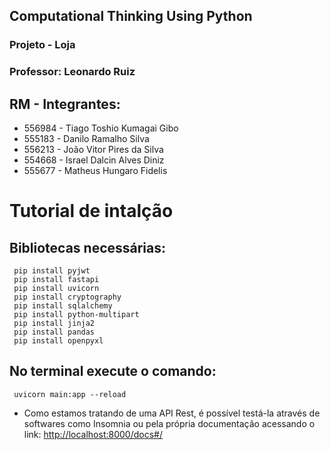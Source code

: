 ## Computational Thinking Using Python
### Projeto - Loja
### Professor: Leonardo Ruiz

## RM    - Integrantes: 
- 556984 - Tiago Toshio Kumagai Gibo 
- 555183 - Danilo Ramalho Silva
- 556213 - João Vitor Pires da Silva
- 554668 - Israel Dalcin Alves Diniz 
- 555677 - Matheus Hungaro Fidelis

# Tutorial de intalção
## Bibliotecas necessárias:

```
 pip install pyjwt
 pip install fastapi
 pip install uvicorn
 pip install cryptography
 pip install sqlalchemy
 pip install python-multipart
 pip install jinja2
 pip install pandas
 pip install openpyxl
```

## No terminal execute o comando:
```
 uvicorn main:app --reload
```

 -  Como estamos tratando de uma API Rest, é possível testá-la através de softwares como Insomnia ou pela própria documentação acessando o link:
 [http://localhost:8000/docs#/](http://localhost:8000/docs#/)

